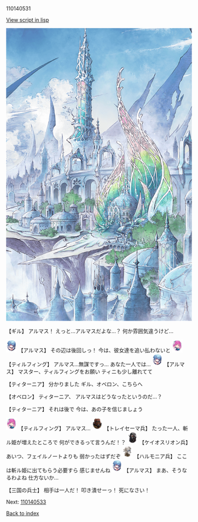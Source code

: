 110140531

[View script in lisp](../scripts/110140531.txt)

![fairy_world.png](../images/backgrounds/fairy_world.png)

【ギル】
アルマス！
えっと…アルマスだよな…？
何か雰囲気違うけど…

<img src="../images/units/3103811.png" alt="3103811.png" height="34"/>
【アルマス】
その辺は後回しっ！
今は、彼女達を追い払わないと

<img src="../images/units/3101411.png" alt="3101411.png" height="34"/>
【ティルフィング】
アルマス…無謀ですっ…
あなた一人では…

<img src="../images/units/3103811.png" alt="3103811.png" height="34"/>
【アルマス】
マスター、ティルフィングをお願い
ティニも少し離れてて

【ティターニア】
分かりました
ギル、オベロン、こちらへ

【オベロン】
ティターニア、
アルマスはどうなったというのだ…？

【ティターニア】
それは後で
今は、あの子を信じましょう

<img src="../images/units/3101411.png" alt="3101411.png" height="34"/>
【ティルフィング】
アルマス…

<img src="../images/units/3830001.png" alt="3830001.png" height="34"/>
【トレイセーマ兵】
たった一人、斬ル姫が増えたところで
何ができるって言うんだ！？

<img src="../images/units/3820001.png" alt="3820001.png" height="34"/>
【ケイオスリオン兵】
あいつ、フェイルノートよりも
弱かったはずだぞ

<img src="../images/units/3810001.png" alt="3810001.png" height="34"/>
【ハルモニア兵】
ここは斬ル姫に出てもらう必要すら
感じませんね

<img src="../images/units/3103811.png" alt="3103811.png" height="34"/>
【アルマス】
まあ、そうなるわよね
仕方ないか…

【三国の兵士】
相手は一人だ！
叩き潰せーっ！
死になさい！

Next: [110140533](110140533.md)

[Back to index](index.md)
